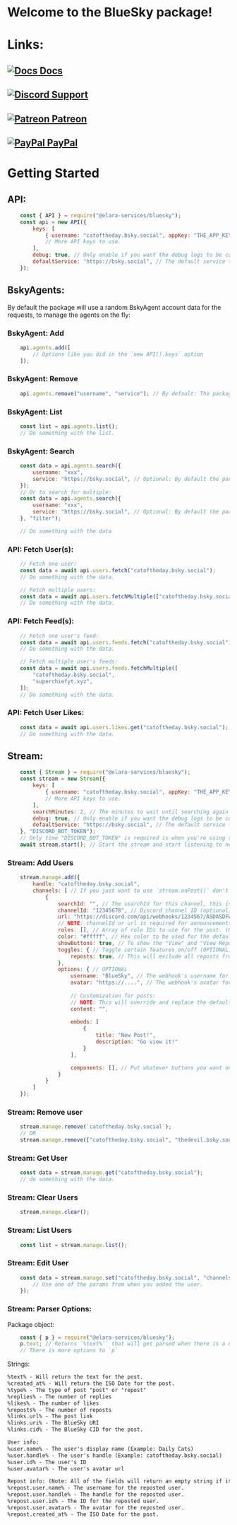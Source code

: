 # Welcome to the BlueSky package!

# Links:

## [![Docs](https://cdn.discordapp.com/emojis/792291458081095691.png?size=24) Docs](https://elara-services-bluesky.pages.dev)
## [![Discord](https://cdn.discordapp.com/emojis/847624594717671476.png?size=24) Support](https://discord.gg/qafHJ63 "Support Server") 
## [![Patreon](https://cdn.discordapp.com/emojis/920524344042606695.png?size=24) Patreon](https://patreon.com/elaraservices "Patreon")
## [![PayPal](https://cdn.discordapp.com/emojis/1106809124299214858.png?size=24) PayPal](https://paypal.me/superchiefyt "PayPal")



# Getting Started 


## API: 
```js
    const { API } = require("@elara-services/bluesky");
    const api = new API({
        keys: [
            { username: "catoftheday.bsky.social", appKey: "THE_APP_KEY_FROM_SETTINGS", service: "OPTIONAL_SERVICE_URL" },
            // More API keys to use. 
        ],
        debug: true, // Only enable if you want the debug logs to be console logged.
        defaultService: "https://bsky.social", // The default service to use for requests. default is `https://bsky.social` (per-key service overrides this option)
    });
```

## BskyAgents: 
By default the package will use a random BskyAgent account data for the requests, to manage the agents on the fly: 

### BskyAgent: Add
```js
    api.agents.add([
        // Options like you did in the `new API().keys` option 
    ]);
```

### BskyAgent: Remove
```js
    api.agents.remove("username", "service"); // By default: The package uses the defaultService.
```

### BskyAgent: List
```js
    const list = api.agents.list();
    // Do something with the list.
```

### BskyAgent: Search
```js
    const data = api.agents.search({
        username: "xxx",
        service: "https://bsky.social", // Optional: By default the package will use the defaultService
    }); 
    // Or to search for multiple: 
    const data = api.agents.search({
        username: "xxx",
        service: "https://bsky.social", // Optional: By default the package will use the defaultService
    }, "filter");

    // Do something with the data 
```


### API: Fetch User(s): 
```js
    // Fetch one user: 
    const data = await api.users.fetch("catoftheday.bsky.social"); 
    // Do something with the data.

    // Fetch multiple users: 
    const data = await api.users.fetchMultiple(["catoftheday.bsky.social", "superchiefyt.xyz"]); 
    // Do something with the data. 
```

### API: Fetch Feed(s): 
```js
    // Fetch one user's feed: 
    const data = await api.users.feeds.fetch("catoftheday.bsky.social");
    // Do something with the data. 

    // Fetch multiple user's feeds: 
    const data = await api.users.feeds.fetchMultiple([
        "catoftheday.bsky.social",
        "superchiefyt.xyz",
    ]);
    // Do something with the data. 
```
### API: Fetch User Likes: 
```js
    const data = await api.users.likes.get("catoftheday.bsky.social");
    // Do something with the data.
```


## Stream: 
```js
    const { Stream } = require("@elara-services/bluesky");
    const stream = new Stream({
        keys: [
            { username: "catoftheday.bsky.social", appKey: "THE_APP_KEY_FROM_SETTINGS", service: "OPTIONAL_SERVICE_URL" },
            // More API keys to use. 
        ],
        searchMinutes: 2, // The minutes to wait until searching again for new posts/reposts 
        debug: true, // Only enable if you want the debug logs to be console logged.
        defaultService: "https://bsky.social", // The default service to use for requests. default is `https://bsky.social` (per-key service overrides this option)
    }, "DISCORD_BOT_TOKEN");
    // Only time "DISCORD_BOT_TOKEN" is required is when you're using the `channelId` option to announce new posts/reposts
    await stream.start(); // Start the stream and start listening to new posts/reposts 
```


### Stream: Add Users
```js
    stream.manage.add({
        handle: "catoftheday.bsky.social",
        channels: [ // If you just want to use `stream.onPost()` don't include the `channels` array (OPTIONAL)
            {
                searchId: "", // The searchId for this channel, this is only used to update this channel's info at a later date. (for: manage.set()) (OPTIONAL, by default the package will add a random ID here)
                channelId: "12345678", // Discord channel ID (optional)
                url: "https://discord.com/api/webhooks/1234567/ASDASDFWHSDF", // Discord webhook URL (optional)
                // NOTE: channelId or url is required for announcements 
                roles: [], // Array of role IDs to use for the post. (OPTIONAL)
                color: "#fffff", // Hex color to be used for the default embed. (OPTIONAL)
                showButtons: true, // To show the "View" and "View Repost" button links on the default message. (OPTIONAL)
                toggles: { // Toggle certain features on/off (OPTIONAL)
                    reposts: true, // This will exclude all reposts from being announced. (default announcements only)  
                },
                options: { // OPTIONAL
                    username: "BlueSky", // The webhook's username for the post (default: The user's username)
                    avatar: "https://....", // The webhook's avatar for the post (default: The user's avatar)
                    
                    // Customization for posts: 
                    // NOTE: This will override and replace the default embeds/buttons, if you want to reference the data from the posts, check the "parser" section. (All of these are optional)
                    content: "", 
                    
                    embeds: [ 
                        {
                            title: "New Post!",
                            description: "Go view it!"
                        }
                    ],

                    components: [], // Put whatever buttons you want on the message. (be aware, you should only use the button link ones)
                }
            }
        ]
    });
```

### Stream: Remove user
```js
    stream.manage.remove(`catoftheday.bsky.social`); 
    // OR 
    stream.manage.remove(["catoftheday.bsky.social", "thedevil.bsky.social"]); 
```

### Stream: Get User
```js
    const data = stream.manage.get("catoftheday.bsky.social");
    // do something with the data.
```

### Stream: Clear Users
```js
    stream.manage.clear();
```

### Stream: List Users
```js
    const list = stream.manage.list();
```

### Stream: Edit User
```js
    const data = stream.manage.set("catoftheday.bsky.social", "channels.unique.searchId", {
        // Use one of the params from when you added the user.
    });
```

### Stream: Parser Options: 

Package object: 
```js
    const { p } = require("@elara-services/bluesky");
    p.text; // Returns `%text%`` that will get parsed when there is a new post.  
    // There is more options to `p` 
```

Strings: 
```txt
%text% - Will return the text for the post.
%created_at% - Will return the ISO Date for the post.
%type% - The type of post "post" or "repost"
%replies% - The number of replies 
%likes% - The number of likes 
%reposts% - The number of reposts 
%links.url% - The post link 
%links.uri% - The BlueSky URI 
%links.cid% - The BlueSky CID for the post. 

User info: 
%user.name% - The user's display name (Example: Daily Cats)
%user.handle% - The user's handle (Example: catoftheday.bsky.social)
%user.id% - The user's ID 
%user.avatar% - The user's avatar url 

Repost info: (Note: All of the fields will return an empty string if it's not a repost)
%repost.user.name% - The username for the reposted user. 
%repost.user.handle% - The handle for the reposted user.
%repost.user.id% - The ID for the reposted user.
%repost.user.avatar% - The avatar for the reposted user.
%repost.created_at% - The ISO Date for the post. 

```
